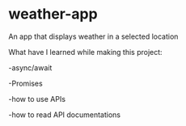 # weather-app
An app that displays weather in a selected location

What have I learned while making this project:

-async/await

-Promises

-how to use APIs

-how to read API documentations

